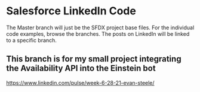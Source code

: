 # Salesforce LinkedIn Code

The Master branch will just be the SFDX project base files. For the individual code examples, browse the branches. The posts on LinkedIn will be linked to a specific branch.

## This branch is for my small project integrating the Availability API into the Einstein bot
https://www.linkedin.com/pulse/week-6-28-21-evan-steele/
